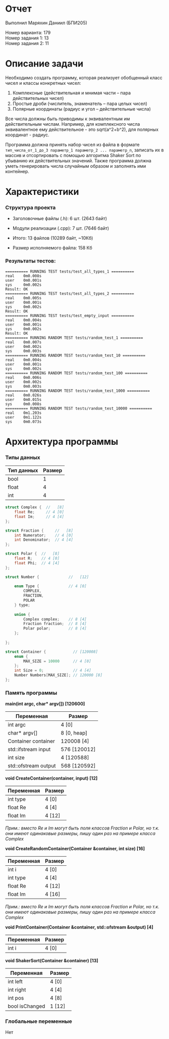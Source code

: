 # Отчет

Выполнил Маряхин Даниил (БПИ205)

Номер варианта: 179 \
Номер задания 1: 13 \
Номер задания 2: 11 

# Описание задачи

Необходимо создать программу, которая реализует обобщенный класс чисел и классы конкретных чисел:
1. Комплексные (действительная и мнимая части – пара действительных чисел)
2. Простые дроби (числитель, знаменатель – пара целых чисел)
3. Полярные координаты (радиус и угол – действительные числа)

Все числа должны быть приводимы к эквивалентным им действительным числам.
Например, для комплексного числа эквивалентное ему действительное - это sqrt(a^2+b^2), для полярных координат - радиус.

Программа должна принять набор чисел из файла в формате ```тип_числа_от_1_до_3 параметр_1 параметр_2 ... параметр_n```,
записать их в массив и отсортировать с помощью алгоритма Shaker Sort по убыванию их действительных значений. 
Также программа должна уметь генерировать числа случайным образом и заполнять ими контейнер.

# Характеристики

### Структура проекта

- Заголовочные файлы (.h): 6 шт. (2643 байт)
- Модули реализации (.cpp): 7 шт. (7646 байт)
- Итого: 13 файлов (10289 байт, ~10Кб)


- Размер исполняемого файла: 158 Кб

### Результаты тестов:
```
========== RUNNING TEST tests/test_all_types_1 ==========
real    0m0.008s
user    0m0.001s
sys     0m0.002s
Result: OK
========== RUNNING TEST tests/test_all_types_2 ==========
real    0m0.005s
user    0m0.001s
sys     0m0.002s
Result: OK
========== RUNNING TEST tests/test_empty_input ==========
real    0m0.004s
user    0m0.001s
sys     0m0.002s
Result: OK
========== RUNNING RANDOM TEST tests/random_test_1 ==========
real    0m0.007s
user    0m0.002s
sys     0m0.003s
========== RUNNING RANDOM TEST tests/random_test_10 ==========
real    0m0.004s
user    0m0.001s
sys     0m0.002s
========== RUNNING RANDOM TEST tests/random_test_100 ==========
real    0m0.006s
user    0m0.002s
sys     0m0.003s
========== RUNNING RANDOM TEST tests/random_test_1000 ==========
real    0m0.026s
user    0m0.015s
sys     0m0.008s
========== RUNNING RANDOM TEST tests/random_test_10000 ==========
real    0m1.203s
user    0m1.122s
sys     0m0.073s
```

# Архитектура программы

### Типы данных

| Тип данных | Размер |
|------------|--------|
| bool       | 1      |
| float      | 4      |
| int        | 4      |

```c++
struct Complex {  //   [8]
    float Re;     // 4 [0]
    float Im;     // 4 [4]
};
```

```c++
struct Fraction {     //   [8]
    int Numerator;    // 4 [0]
    int Denominator;  // 4 [4]
};
```

```c++
struct Polar {  //   [8]
    float R;    // 4 [0]
    float Phi;  // 4 [4]
};
```

```c++
struct Number {             //   [12]
    
    enum Type {             // 4 [0]
        COMPLEX,
        FRACTION,
        POLAR
    } type;
    
    union {                 
        Complex complex;    // 8 [4] 
        Fraction fraction;  // 8 [4]
        Polar polar;        // 8 [4]
    };
    
};
```

```c++
struct Container {            // [120008]
    enum {
        MAX_SIZE = 10000      // 4 [0]
    };
    int Size = 0;             // 4 [4]
    Number Numbers[MAX_SIZE]; // 120000 [8]
};
```

### Память программы

**main(int argc, char\* argv[]) [120600]**

| Переменная              | Размер       |
|-------------------------|--------------|
| int argc                | 4 [0]        |
| char* argv[]            | 8 [0, heap]  |
| Container container     | 120008 [4]   |
| std::ifstream input     | 576 [120012] |
| int size                | 4 [120588]   |
| std::ofstream output    | 568 [120592] |

**void CreateContainer(container, input) [12]**

| Переменная              | Размер       |
|-------------------------|--------------|
| int type                | 4 [0]        |
| float Re                | 4 [4]        |
| float Im                | 4 [12]       |

*Прим.: вместо Re и Im могут быть поля классов Fraction и Polar, но т.к. они имеют одинаковые размеры, пишу один раз
на примере класса Complex* 

**void CreateRandomContainer(Container &container, int size) [16]**

| Переменная              | Размер       |
|-------------------------|--------------|
| int i                   | 4 [0]        |
| int type                | 4 [4]        |
| float Re                | 4 [12]       |
| float Im                | 4 [16]       |
*Прим.: вместо Re и Im могут быть поля классов Fraction и Polar, но т.к. они имеют одинаковые размеры, пишу один раз
на примере класса Complex*

**void PrintContainer(Container &container, std::ofstream &output) [4]**

| Переменная              | Размер       |
|-------------------------|--------------|
| int i                   | 4 [0]        |

**void ShakerSort(Container &container) [13]**

| Переменная              | Размер       |
|-------------------------|--------------|
| int left                | 4 [0]        |
| int right               | 4 [4]        |
| int pos                 | 4 [8]        |
| bool isChanged          | 1 [12]       |

### Глобальные переменные

Нет